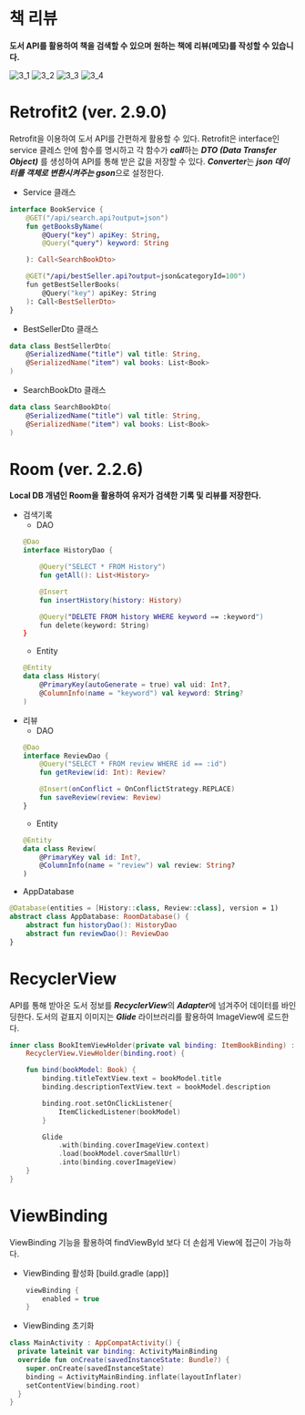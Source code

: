 # 책 리뷰
**도서 API를 활용하여 책을 검색할 수 있으며 원하는 책에 리뷰(메모)를 작성할 수 있습니다.**

![3_1](https://user-images.githubusercontent.com/67175445/186327869-428259ea-bb7b-4b92-9154-9bfe231056a7.png)
![3_2](https://user-images.githubusercontent.com/67175445/186327875-9d94ce16-143e-4355-953e-a590d0b1f7f4.png)
![3_3](https://user-images.githubusercontent.com/67175445/186327883-9886f963-d7e0-4fe1-a5ac-a1db33d646a8.png)
![3_4](https://user-images.githubusercontent.com/67175445/186327888-a587eed4-1495-4386-b14e-7809d570f703.png)


# Retrofit2 (ver. 2.9.0)
Retrofit을 이용하여 도서 API를 간편하게 활용할 수 있다. Retrofit은 interface인 service 클레스 안에 함수를 명시하고 각 함수가 
***call***하는 ***DTO (Data Transfer Object)*** 를 생성하여 API를 통해 받은 값을 저장할 수 있다. ***Converter***는 ***json 데이터를 객체로 변환시켜주는 gson***으로 설정한다.

+ Service 클래스   
```kotlin
interface BookService {
    @GET("/api/search.api?output=json")
    fun getBooksByName(
        @Query("key") apiKey: String,
        @Query("query") keyword: String

    ): Call<SearchBookDto>

    @GET("/api/bestSeller.api?output=json&categoryId=100")
    fun getBestSellerBooks(
        @Query("key") apiKey: String
    ): Call<BestSellerDto>
}
```
+ BestSellerDto 클래스
```kotlin
data class BestSellerDto(
    @SerializedName("title") val title: String,
    @SerializedName("item") val books: List<Book>
)
```
+ SearchBookDto 클래스
```kotlin
data class SearchBookDto(
    @SerializedName("title") val title: String,
    @SerializedName("item") val books: List<Book>
)
```

# Room (ver. 2.2.6)
**Local DB 개념인 Room을 활용하여 유저가 검색한 기록 및 리뷰를 저장한다.**
+ 검색기록
  + DAO
  ```kotlin
  @Dao
  interface HistoryDao {

      @Query("SELECT * FROM History")
      fun getAll(): List<History>

      @Insert
      fun insertHistory(history: History)

      @Query("DELETE FROM history WHERE keyword == :keyword")
      fun delete(keyword: String)
  }
  ```
  + Entity
  ```kotlin
  @Entity
  data class History(
      @PrimaryKey(autoGenerate = true) val uid: Int?,
      @ColumnInfo(name = "keyword") val keyword: String?
  )
  ```
+ 리뷰
  + DAO
  ```kotlin
  @Dao
  interface ReviewDao {
      @Query("SELECT * FROM review WHERE id == :id")
      fun getReview(id: Int): Review?

      @Insert(onConflict = OnConflictStrategy.REPLACE)
      fun saveReview(review: Review)
  }
  ```
  + Entity
  ```kotlin
  @Entity
  data class Review(
      @PrimaryKey val id: Int?,
      @ColumnInfo(name = "review") val review: String?
  )
  ```
+ AppDatabase
```kotlin
@Database(entities = [History::class, Review::class], version = 1)
abstract class AppDatabase: RoomDatabase() {
    abstract fun historyDao(): HistoryDao
    abstract fun reviewDao(): ReviewDao
}
```

# RecyclerView
API를 통해 받아온 도서 정보를 ***RecyclerView***의 ***Adapter***에 넘겨주어 데이터를 바인딩한다. 도서의 겉표지 이미지는 ***Glide*** 라이브러리를 활용하여 ImageView에 로드한다.
```kotlin
inner class BookItemViewHolder(private val binding: ItemBookBinding) :
    RecyclerView.ViewHolder(binding.root) {

    fun bind(bookModel: Book) {
        binding.titleTextView.text = bookModel.title
        binding.descriptionTextView.text = bookModel.description

        binding.root.setOnClickListener{
            ItemClickedListener(bookModel)
        }

        Glide
            .with(binding.coverImageView.context)
            .load(bookModel.coverSmallUrl)
            .into(binding.coverImageView)
    }
}
```

# ViewBinding
ViewBinding 기능을 활용하여 findViewById 보다 더 손쉽게 View에 접근이 가능하다.

+ ViewBinding 활성화 [build.gradle (app)]
```gradle
    viewBinding {
        enabled = true
    }
```
+ ViewBinding 초기화
```kotlin
class MainActivity : AppCompatActivity() {
  private lateinit var binding: ActivityMainBinding
  override fun onCreate(savedInstanceState: Bundle?) {
    super.onCreate(savedInstanceState)
    binding = ActivityMainBinding.inflate(layoutInflater)
    setContentView(binding.root)
  }
}
```
